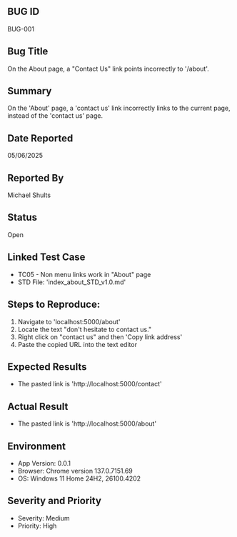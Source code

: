## BUG ID
BUG-001

## Bug Title
On the About page, a "Contact Us" link points incorrectly to '/about'. 

## Summary
On the 'About' page, a 'contact us' link incorrectly links to the current page, instead of the 'contact us' page.

## Date Reported
05/06/2025 

## Reported By
Michael Shults

## Status
Open

## Linked Test Case
- TC05 - Non menu links work in "About" page
- STD File: 'index_about_STD_v1.0.md'

## Steps to Reproduce:
1. Navigate to 'localhost:5000/about'
2. Locate the text "don't hesitate to contact us."
3. Right click on "contact us" and then 'Copy link address'
4. Paste the copied URL into the text editor

## Expected Results
- The pasted link is 'http://localhost:5000/contact'

## Actual Result
- The pasted link is 'http://localhost:5000/about'

## Environment
- App Version: 0.0.1
- Browser: Chrome version 137.0.7151.69
- OS: Windows 11 Home 24H2, 26100.4202

## Severity and Priority
- Severity: Medium
- Priority: High


